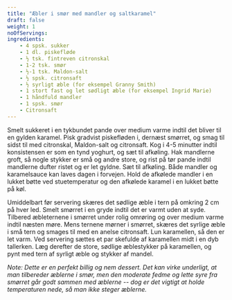 ```yaml
---
title: "Æbler i smør med mandler og saltkaramel"
draft: false
weight: 1
noOfServings: 
ingredients:
	- 4 spsk. sukker
	- 1 dl. piskefløde
	- ½ tsk. fintreven citronskal
	- 1-2 tsk. smør
	- ½-1 tsk. Maldon-salt
	- ½ spsk. citronsaft
	- ½ syrligt æble (for eksempel Granny Smith)
	- 1 stort fast og let sødligt æble (for eksempel Ingrid Marie)
	- 1 håndfuld mandler
	- 1 spsk. smør
	- Citronsaft
---
```


Smelt sukkeret i en tykbundet pande over medium varme indtil det bliver
til en gylden karamel. Pisk gradvist piskefløden i, dernæst smørret, og
smag til sidst til med citronskal, Maldon-salt og citronsaft. Kog i 4-5
minutter indtil konsistensen er som en tynd yoghurt, og sæt til
afkøling. Hak mandlerne groft, så nogle stykker er små og andre store,
og rist på tør pande indtil mandlerne dufter ristet og er let gyldne.
Sæt til afkøling. Både mandler og karamelsauce kan laves dagen i
forvejen. Hold de afkølede mandler i en lukket bøtte ved stuetemperatur
og den afkølede karamel i en lukket bøtte på køl.

Umiddelbart før servering skæres det sødlige æble i tern på omkring 2 cm
på hver led. Smelt smørret i en gryde indtil det er varmt uden at syde.
Tilbered æbleternene i smørret under rolig omrøring og over medium varme
indtil næsten møre. Mens ternene mørner i smørret, skæres det syrlige
æble i små tern og smages til med en anelse citronsaft. Lun karamellen,
så den er let varm. Ved servering sættes et par skefulde af karamellen
midt i en dyb tallerken. Læg derefter de store, sødlige æblestykker på
karamellen, og pynt med tern af syrligt æble og stykker af mandel.

*Note: Dette er en perfekt billig og nem dessert. Det kan virke
underligt, at man tilbereder æblerne i smør, men den moderate fedme og
lette syre fra smørret går godt sammen med æblerne -- dog er det vigtigt
at holde temperaturen nede, så man ikke steger æblerne.*

